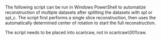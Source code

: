 The following script can be run in Windows PowerShell to automatize reconstruction of multiple datasets after splitting the datasets with spl or spl_c. The script first performs a single slice reconstruction, then uses the automatically determined center of rotation to start the full reconstruction.

The script needs to be placed into scan\raw, not in scan\raw\001\raw.
